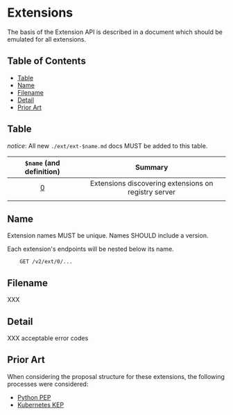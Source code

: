 # Extensions

The basis of the Extension API is described in a document which should be emulated for all extensions.

## Table of Contents

<!-- toc -->
* [Table](#table)
* [Name](#name)
* [Filename](#filename)
* [Detail](#detail)
* [Prior Art](#prior-art)
<!-- /toc -->

## Table

_notice_: All new `./ext/ext-$name.md` docs MUST be added to this table.

| `$name` (and definition) | Summary |
|:--:|:--:|
| [0](./ext-0.md) | Extensions discovering extensions on registry server |
|  |  |


## Name

Extension names MUST be unique.
Names SHOULD include a version.

Each extension's endpoints will be nested below its name.

```HTTP
    GET /v2/ext/0/...
```

## Filename

XXX

## Detail

XXX acceptable error codes

## Prior Art

When considering the proposal structure for these extensions, the following processes were considered:

* [Python PEP](https://www.python.org/dev/peps/)
* [Kubernetes KEP](https://github.com/kubernetes/enhancements/tree/master/keps)
